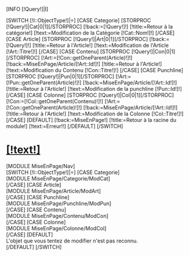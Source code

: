 [INFO [!Query!]|I]

[SWITCH [!I::ObjectType!]|=]
        [CASE Categorie]
                [STORPROC [!Query!]|Cat|0|1][/STORPROC]
                [!back:=[!Query!]!]
                [!title:=Retour à la catégorie!]
                [!text:=Modification de la Catégorie <span id="objName">[!Cat::Nom!]</span>!]
        [/CASE]
        [CASE Article]
                [STORPROC [!Query!]|Art|0|1][/STORPROC]
                [!back:=[!Query!]!]
                [!title:=Retour à l'Article!]
                [!text:=Modification de l'Article <span id="objName">[!Art::Titre!]</span>!]
        [/CASE]
        [CASE Contenu]
                [STORPROC [!Query!]|Con|0|1][/STORPROC]
                [!Art:=[!Con::getOneParent(Article)!]!]
                [!back:=MiseEnPage/Article/[!Art::Id!]!]
                [!title:=Retour à l'Article!]
                [!text:=Modification du Contenu <span id="objName">[!Con::Titre!]</span>!]
        [/CASE]
        [CASE Punchline]
                [STORPROC [!Query!]|Pun|0|1][/STORPROC]
                [!Art:=[!Pun::getOneParent(Article)!]!]
                [!back:=MiseEnPage/Article/[!Art::Id!]!]
                [!title:=Retour à l'Article!]
                [!text:=Modification de la punchline <span id="objName">[!Pun::Id!]</span>!]
        [/CASE]
        [CASE Colonne]
                [STORPROC [!Query!]|Col|0|1][/STORPROC]
                [!Con:=[!Col::getOneParent(Contenu)!]!]
                [!Art:=[!Con::getOneParent(Article)!]!]
                [!back:=MiseEnPage/Article/[!Art::Id!]!]
                [!title:=Retour à l'Article!]
                [!text:=Modification de la Colonne <span id="objName">[!Col::Titre!]</span>!]
        [/CASE]
        [DEFAULT]
                [!back:=MiseEnPage!]
                [!title:=Retour à la racine du module!]
                [!text:=Erreur!!]
        [/DEFAULT]
[/SWITCH]
<a href="/[!back!]" title="[!title!]" id="ModTitle">
	<h1 class="modifTitle"><span class="glyphicon glyphicon-share-alt"> </span> [!text!]</h1>
</a>

<div class="bloc">
        [MODULE MiseEnPage/Nav]
        <div id="ModContainer">
        [SWITCH [!I::ObjectType!]|=]
                [CASE Categorie]
                <div id="modCat">
                        [MODULE MiseEnPage/Categorie/ModCat]
                </div>
                [/CASE]
                [CASE Article]
                <div id="modArt">
                        [MODULE MiseEnPage/Article/ModArt]
                </div>
                [/CASE]
                [CASE Punchline]
                <div id="modPun">
                        [MODULE MiseEnPage/Punchline/ModPun]
                </div>
                [/CASE]
                [CASE Contenu]
                <div id="modCon">
                        [MODULE MiseEnPage/Contenu/ModCon]
                </div>
                [/CASE]
                [CASE Colonne]
                <div id="modCol">
                        [MODULE MiseEnPage/Colonne/ModCol]
                </div>
                [/CASE]
                [DEFAULT]
                <div id="notFound">
                        L'objet que vous tentez de modifier n'est pas reconnu.
                </div>
                [/DEFAULT]
        [/SWITCH]
        </div>
</div>